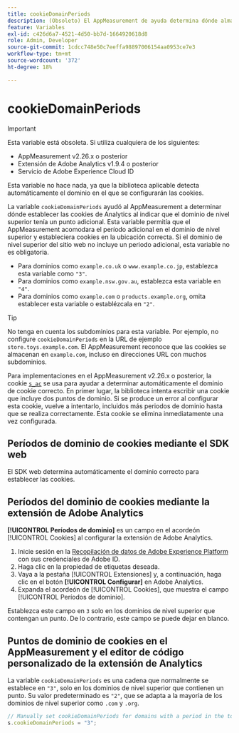 ```yaml
---
title: cookieDomainPeriods
description: (Obsoleto) El AppMeasurement de ayuda determina dónde almacenar las cookies cuando el dominio de nivel superior de un sitio web contiene un punto.
feature: Variables
exl-id: c426d6a7-4521-4d50-bb7d-1664920618d8
role: Admin, Developer
source-git-commit: 1cdcc748e50c7eeffa98897006154aa0953ce7e3
workflow-type: tm+mt
source-wordcount: '372'
ht-degree: 18%

---
```


# cookieDomainPeriods

>[!IMPORTANT]
>Esta variable está obsoleta. Si utiliza cualquiera de los siguientes:
>
>* AppMeasurement v2.26.x o posterior
>* Extensión de Adobe Analytics v1.9.4 o posterior
>* Servicio de Adobe Experience Cloud ID
>
>Esta variable no hace nada, ya que la biblioteca aplicable detecta automáticamente el dominio en el que se configurarán las cookies.

La variable `cookieDomainPeriods` ayudó al AppMeasurement a determinar dónde establecer las cookies de Analytics al indicar que el dominio de nivel superior tenía un punto adicional. Esta variable permitía que el AppMeasurement acomodara el período adicional en el dominio de nivel superior y estableciera cookies en la ubicación correcta. Si el dominio de nivel superior del sitio web no incluye un periodo adicional, esta variable no es obligatoria.

* Para dominios como `example.co.uk` o `www.example.co.jp`, establezca esta variable como `"3"`.
* Para dominios como `example.nsw.gov.au`, establezca esta variable en `"4"`.
* Para dominios como `example.com` o `products.example.org`, omita establecer esta variable o establézcala en `"2"`.

>[!TIP]
>
>No tenga en cuenta los subdominios para esta variable. Por ejemplo, no configure `cookieDomainPeriods` en la URL de ejemplo `store.toys.example.com`. El AppMeasurement reconoce que las cookies se almacenan en `example.com`, incluso en direcciones URL con muchos subdominios.

Para implementaciones en el AppMeasurement v2.26.x o posterior, la cookie [`s_ac`](https://experienceleague.adobe.com/en/docs/core-services/interface/data-collection/cookies/analytics) se usa para ayudar a determinar automáticamente el dominio de cookie correcto. En primer lugar, la biblioteca intenta escribir una cookie que incluye dos puntos de dominio. Si se produce un error al configurar esta cookie, vuelve a intentarlo, incluidos más periodos de dominio hasta que se realiza correctamente. Esta cookie se elimina inmediatamente una vez configurada.

## Períodos de dominio de cookies mediante el SDK web

El SDK web determina automáticamente el dominio correcto para establecer las cookies.

## Períodos del dominio de cookies mediante la extensión de Adobe Analytics

**[!UICONTROL Períodos de dominio]** es un campo en el acordeón [!UICONTROL Cookies] al configurar la extensión de Adobe Analytics.

1. Inicie sesión en la [Recopilación de datos de Adobe Experience Platform](https://experience.adobe.com/data-collection) con sus credenciales de Adobe ID.
1. Haga clic en la propiedad de etiquetas deseada.
1. Vaya a la pestaña [!UICONTROL Extensiones] y, a continuación, haga clic en el botón **[!UICONTROL Configurar]** en Adobe Analytics.
1. Expanda el acordeón de [!UICONTROL Cookies], que muestra el campo [!UICONTROL Períodos de dominio].

Establezca este campo en `3` solo en los dominios de nivel superior que contengan un punto. De lo contrario, este campo se puede dejar en blanco.

## Puntos de dominio de cookies en el AppMeasurement y el editor de código personalizado de la extensión de Analytics

La variable `cookieDomainPeriods` es una cadena que normalmente se establece en `"3"`, solo en los dominios de nivel superior que contienen un punto. Su valor predeterminado es `"2"`, que se adapta a la mayoría de los dominios de nivel superior como `.com` y `.org`.

```js
// Manually set cookieDomainPeriods for domains with a period in the top-level domain, such as www.example.co.uk
s.cookieDomainPeriods = "3";
```
